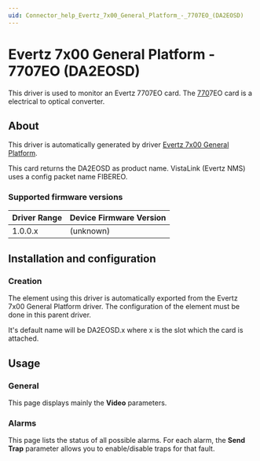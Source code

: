 ```yaml
---
uid: Connector_help_Evertz_7x00_General_Platform_-_7707EO_(DA2EOSD)
---
```


# Evertz 7x00 General Platform - 7707EO (DA2EOSD)

This driver is used to monitor an Evertz 7707EO card. The [770](http://www.evertz.com/products/7736CEM)7EO card is a electrical to optical converter.

## About

This driver is automatically generated by driver [Evertz 7x00 General Platform](xref:Connector_help_Evertz_7x00_General_Platform).

This card returns the DA2EOSD as product name. VistaLink (Evertz NMS) uses a config packet name FIBEREO.

### Supported firmware versions

| **Driver Range** | **Device Firmware Version** |
|------------------|-----------------------------|
| 1.0.0.x          | (unknown)                   |

## Installation and configuration

### Creation

The element using this driver is automatically exported from the Evertz 7x00 General Platform driver. The configuration of the element must be done in this parent driver.

It's default name will be DA2EOSD.x where x is the slot which the card is attached.

## Usage

### General

This page displays mainly the **Video** parameters.

### Alarms

This page lists the status of all possible alarms. For each alarm, the **Send Trap** parameter allows you to enable/disable traps for that fault.
